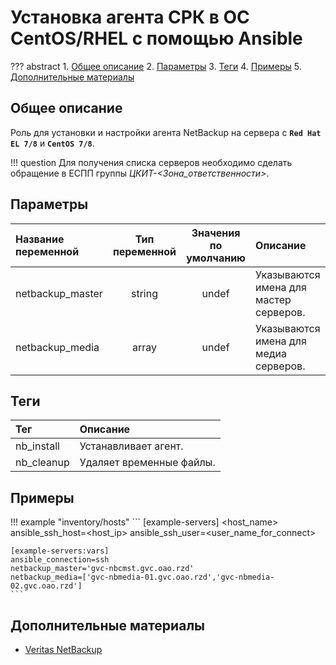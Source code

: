 # Установка агента СРК в ОС CentOS/RHEL с помощью Ansible

??? abstract
    1. [Общее описание](#общее-описание)
    2. [Параметры](#параметры)
    3. [Теги](#теги)
    4. [Примеры](#примеры)
    5. [Дополнительные материалы](#дополнительные-материалы)

## Общее описание
Роль для установки и настройки агента NetBackup на сервера с **``Red Hat EL 7/8``** и **``CentOS 7/8``**.

!!! question
    Для получения списка серверов необходимо сделать обращение в ЕСПП группы *ЦКИТ-<Зона_ответственности>*.

## Параметры
|Название переменной  | Тип переменной | Значения по умолчанию | Описание                                     |
|:--------------------|:--------------:|:---------------------:|:---------------------------------------------|
|netbackup_master     | string         | undef                 | Указываются имена для мастер серверов.       |
|netbackup_media      | array          | undef                 | Указываются имена для медиа серверов.        |

## Теги
|Тег                  | Описание                                          |
|:--------------------|:--------------------------------------------------|
|nb_install           | Устанавливает агент.                              |
|nb_cleanup           | Удаляет временные файлы.                          |

## Примеры

!!! example "inventory/hosts"
    ```
    [example-servers]
    <host_name> ansible_ssh_host=<host_ip> ansible_ssh_user=<user_name_for_connect>

    [example-servers:vars]
    ansible_connection=ssh
    netbackup_master='gvc-nbcmst.gvc.oao.rzd'
    netbackup_media=['gvc-nbmedia-01.gvc.oao.rzd','gvc-nbmedia-02.gvc.oao.rzd']
    ```

## Дополнительные материалы

- [Veritas NetBackup](https://www.backupsolution.ru/downloads/admin-guide-netbackup.pdf)
